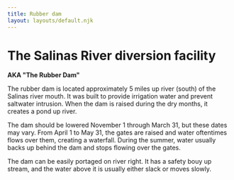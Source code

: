 ```yaml
---
title: Rubber dam
layout: layouts/default.njk
---
```


# The Salinas River diversion facility

**AKA "The Rubber Dam"**

The rubber dam is located approximately 5 miles up river (south) of the Salinas river mouth. It was built to provide irrigation water and prevent saltwater intrusion. When the dam is raised during the dry months, it creates a pond up river.

The dam should be lowered November 1 through March 31, but these dates may vary. From April 1 to May 31, the gates are raised and water oftentimes flows over them, creating a waterfall. During the summer, water usually backs up behind the dam and stops flowing over the gates.

The dam can be easily portaged on river right. It has a safety bouy up stream, and the water above it is usually either slack or moves slowly.

